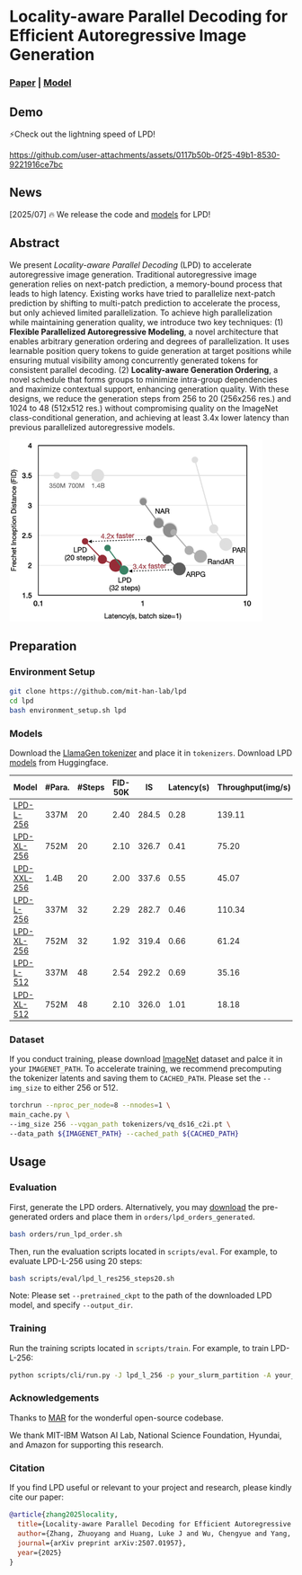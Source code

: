# Locality-aware Parallel Decoding for Efficient Autoregressive Image Generation

### [Paper](https://arxiv.org/abs/2507.01957) | [Model](https://huggingface.co/collections/mit-han-lab/lpd-68658dde87750bacd791e91c)

## Demo

⚡️Check out the lightning speed of LPD!

https://github.com/user-attachments/assets/0117b50b-0f25-49b1-8530-9221916ce7bc


## News

\[2025/07\] 🔥 We release the code and [models](https://huggingface.co/collections/mit-han-lab/lpd-68658dde87750bacd791e91c) for LPD!

## Abstract

We present *Locality-aware Parallel Decoding* (LPD) to accelerate autoregressive image generation. Traditional autoregressive image generation relies on next-patch prediction, a memory-bound process that leads to high latency. Existing works have tried to parallelize next-patch prediction by shifting to multi-patch prediction to accelerate the process, but only achieved limited parallelization. To achieve high parallelization while maintaining generation quality, we introduce two key techniques: (1) **Flexible Parallelized Autoregressive Modeling**, a novel architecture that enables arbitrary generation ordering and degrees of parallelization. It uses learnable position query tokens to guide generation at target positions while ensuring mutual visibility among concurrently generated tokens for consistent parallel decoding. (2) **Locality-aware Generation Ordering**, a novel schedule that forms groups to minimize intra-group dependencies and maximize contextual support, enhancing generation quality. With these designs, we reduce the generation steps from 256 to 20 (256x256 res.) and 1024 to 48 (512x512 res.) without compromising quality on the ImageNet class-conditional generation, and achieving at least 3.4x lower latency than previous parallelized autoregressive models.

<p align="left">
    <img src="assets/speedup.png"  width="450">
</p>

## Preparation

### Environment Setup

```bash
git clone https://github.com/mit-han-lab/lpd
cd lpd
bash environment_setup.sh lpd
```

### Models

Download the [LlamaGen tokenizer](https://huggingface.co/FoundationVision/LlamaGen/resolve/main/vq_ds16_c2i.pt) and  place it in ```tokenizers```. Download LPD [models](https://huggingface.co/collections/mit-han-lab/lpd-68658dde87750bacd791e91c) from Huggingface.

| Model                                                          | #Para. | #Steps  | FID-50K | IS              | Latency(s)  | Throughput(img/s) |
|----------------------------------------------------------------|---------|---------|---------|-----------------|-------------|-------------------|
| [LPD-L-256](https://huggingface.co/mit-han-lab/lpd_l_256/tree/main)      | 337M    | 20      | 2.40    | 284.5           |    0.28     |     139.11        |
| [LPD-XL-256](https://huggingface.co/mit-han-lab/lpd_xl_256/tree/main)    | 752M    | 20      | 2.10    | 326.7           |    0.41     |     75.20         |
| [LPD-XXL-256](https://huggingface.co/mit-han-lab/lpd_xxl_256/tree/main)  | 1.4B    | 20      | 2.00    | 337.6           |    0.55     |     45.07         |
| [LPD-L-256](https://huggingface.co/mit-han-lab/lpd_l_256/tree/main)      | 337M    | 32      | 2.29    | 282.7           |    0.46     |     110.34        |
| [LPD-XL-256](https://huggingface.co/mit-han-lab/lpd_xl_256/tree/main)    | 752M    | 32      | 1.92    | 319.4           |    0.66     |     61.24         |
| [LPD-L-512](https://huggingface.co/mit-han-lab/lpd_l_512/tree/main)      | 337M    | 48      | 2.54    | 292.2           |    0.69     |     35.16         |
| [LPD-XL-512](https://huggingface.co/mit-han-lab/lpd_xl_512/tree/main)    | 752M    | 48      | 2.10    | 326.0           |    1.01     |     18.18         |


### Dataset

If you conduct training, please download [ImageNet](http://image-net.org/download) dataset and palce it in your ```IMAGENET_PATH```. To accelerate training, we recommend precomputing the tokenizer latents and saving them to ```CACHED_PATH```. Please set the ```--img_size``` to either 256 or 512.

```bash
torchrun --nproc_per_node=8 --nnodes=1 \
main_cache.py \
--img_size 256 --vqgan_path tokenizers/vq_ds16_c2i.pt \
--data_path ${IMAGENET_PATH} --cached_path ${CACHED_PATH}
```

<!-- [Download](https://huggingface.co/datasets/Efficient-Large-Model/imagenet-llamagen-cache) the pre-cached llamagen discrete tokens for ImageNet. Then unzip：

```
tar -xvf imagenet_llamagen_cache.tar -C /your-local-path/imagenet_llamagen_cache
``` -->

## Usage

### Evaluation 

First, generate the LPD orders. Alternatively, you may [download](https://huggingface.co/mit-han-lab/lpd_orders/tree/main) the pre-generated orders and place them in ```orders/lpd_orders_generated```.

```bash
bash orders/run_lpd_order.sh
```

Then, run the evaluation scripts located in ```scripts/eval```. For example, to evaluate LPD-L-256 using 20 steps:

```bash
bash scripts/eval/lpd_l_res256_steps20.sh
```

Note: Please set ```--pretrained_ckpt``` to the path of the downloaded LPD model, and specify ```--output_dir```.

### Training

Run the training scripts located in ```scripts/train```. For example, to train LPD-L-256:

```bash
python scripts/cli/run.py -J lpd_l_256 -p your_slurm_partition -A your_slurm_account -N 4 bash scripts/train/lpd_l_256.sh 
```

### Acknowledgements

Thanks to [MAR](https://github.com/LTH14/mar/tree/main) for the wonderful open-source codebase.

We thank MIT-IBM Watson AI Lab, National Science Foundation, Hyundai, and Amazon for supporting this research.

### Citation
If you find LPD useful or relevant to your project and research, please kindly cite our paper:
```bibtex
@article{zhang2025locality,
  title={Locality-aware Parallel Decoding for Efficient Autoregressive Image Generation},
  author={Zhang, Zhuoyang and Huang, Luke J and Wu, Chengyue and Yang, Shang and Peng, Kelly and Lu, Yao and Han, Song},
  journal={arXiv preprint arXiv:2507.01957},
  year={2025}
}
```
